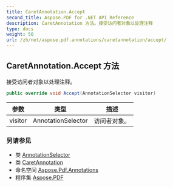 ```yaml
---
title: CaretAnnotation.Accept
second_title: Aspose.PDF for .NET API Reference
description: CaretAnnotation 方法。接受访问者对象以处理注释
type: docs
weight: 50
url: /zh/net/aspose.pdf.annotations/caretannotation/accept/
---
```

## CaretAnnotation.Accept 方法

接受访问者对象以处理注释。

```csharp
public override void Accept(AnnotationSelector visitor)
```

| 参数 | 类型 | 描述 |
| --- | --- | --- |
| visitor | AnnotationSelector | 访问者对象。 |

### 另请参见

* 类 [AnnotationSelector](../../annotationselector/)
* 类 [CaretAnnotation](../)
* 命名空间 [Aspose.Pdf.Annotations](../../../aspose.pdf.annotations/)
* 程序集 [Aspose.PDF](../../../)